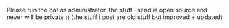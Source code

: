 Please run the bat as administrator, the stuff i send is open source and never will be private :)
(the stuff i post are old stuff but improved + updated)
